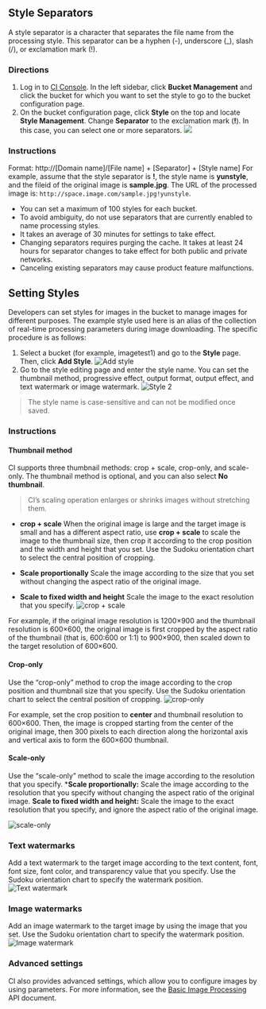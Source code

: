 ## Style Separators
A style separator is a character that separates the file name from the processing style. This separator can be a hyphen (-), underscore (_), slash (/), or exclamation mark (!).

### Directions
1. Log in to [CI Console](https://console.cloud.tencent.com/ci). In the left sidebar, click **Bucket Management** and click the bucket for which you want to set the style to go to the bucket configuration page.
2. On the bucket configuration page, click **Style** on the top and locate **Style Management**. Change **Separator** to the exclamation mark (**!**). In this case, you can select one or more separators.
![](https://main.qcloudimg.com/raw/6f6c238f1e809b0a944b977476ca155f.png)

### Instructions
Format: http://[Domain name]/[File name] + [Separator] + [Style name]
For example, assume that the style separator is **!**, the style name is **yunstyle**, and the fileid of the original image is **sample.jpg**. The URL of the processed image is:
`http://space.image.com/sample.jpg!yunstyle`.

>
- You can set a maximum of 100 styles for each bucket.
- To avoid ambiguity, do not use separators that are currently enabled to name processing styles.
- It takes an average of 30 minutes for settings to take effect.
- Changing separators requires purging the cache. It takes at least 24 hours for separator changes to take effect for both public and private networks.
- Canceling existing separators may cause product feature malfunctions.


## Setting Styles
Developers can set styles for images in the bucket to manage images for different purposes. The example style used here is an alias of the collection of real-time processing parameters during image downloading. The specific procedure is as follows:

1. Select a bucket (for example, imagetest1) and go to the **Style** page. Then, click **Add Style**.
![Add style](https://main.qcloudimg.com/raw/749118d5bf657fb727f94d6c61432721.png)
2. Go to the style editing page and enter the style name. You can set the thumbnail method, progressive effect, output format, output effect, and text watermark or image watermark.
![Style 2](https://main.qcloudimg.com/raw/4e1951a61bec4279f4d0c0a725223586.png)

>The style name is case-sensitive and can not be modified once saved.


### Instructions
#### Thumbnail method
CI supports three thumbnail methods: crop + scale, crop-only, and scale-only. The thumbnail method is optional, and you can also select **No thumbnail**.


>CI’s scaling operation enlarges or shrinks images without stretching them.

- **crop + scale**
When the original image is large and the target image is small and has a different aspect ratio, use **crop + scale** to scale the image to the thumbnail size, then crop it according to the crop position and the width and height that you set. Use the Sudoku orientation chart to select the central position of cropping.

- **Scale proportionally**
Scale the image according to the size that you set without changing the aspect ratio of the original image.

- **Scale to fixed width and height**
Scale the image to the exact resolution that you specify.
![crop + scale](https://main.qcloudimg.com/raw/0e9b659e1c11955e00c69ba7abe5b34e.png)

For example, if the original image resolution is 1200×900 and the thumbnail resolution is 600×600, the original image is first cropped by the aspect ratio of the thumbnail (that is, 600:600 or 1:1) to 900×900, then scaled down to the target resolution of 600×600.

#### Crop-only
Use the “crop-only” method to crop the image according to the crop position and thumbnail size that you specify. Use the Sudoku orientation chart to select the central position of cropping.
![crop-only](https://main.qcloudimg.com/raw/5c884d7ede2c8a38f538108b38a100ec.png)

For example, set the crop position to **center** and thumbnail resolution to 600×600. Then, the image is cropped starting from the center of the original image, then 300 pixels to each direction along the horizontal axis and vertical axis to form the 600×600 thumbnail.

#### Scale-only
Use the “scale-only” method to scale the image according to the resolution that you specify.
***Scale proportionally:** Scale the image according to the resolution that you specify without changing the aspect ratio of the original image.
**Scale to fixed width and height:** Scale the image to the exact resolution that you specify, and ignore the aspect ratio of the original image.

![scale-only](https://main.qcloudimg.com/raw/d65bc5a6b68316eb5316019f5f41de07.png)

### Text watermarks
Add a text watermark to the target image according to the text content, font, font size, font color, and transparency value that you specify. Use the Sudoku orientation chart to specify the watermark position.
![Text watermark](https://main.qcloudimg.com/raw/4ca38256668ee716271b582c5c526095.png)

### Image watermarks
Add an image watermark to the target image by using the image that you set. Use the Sudoku orientation chart to specify the watermark position.
![Image watermark](https://main.qcloudimg.com/raw/767136b69920bf54a4d122216a9ec8ff.png)

### Advanced settings
CI also provides advanced settings, which allow you to configure images by using parameters. For more information, see the [Basic Image Processing](https://cloud.tencent.com/document/product/460/36540) API document.